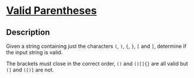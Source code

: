 # [Valid Parentheses](https://leetcode.com/problems/valid-parentheses/description/)

## Description

Given a string containing just the characters `(`, `)`, `{`, `}`, `[` and `]`, determine if the input string is valid.

The brackets must close in the correct order, `()` and `()[]{}` are all valid but `(]` and `([)]` are not.
